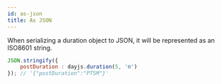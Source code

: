 ```yaml
---
id: as-json
title: As JSON
---
```


When serializing a duration object to JSON, it will be represented as an ISO8601 string.

```javascript
JSON.stringify({
    postDuration : dayjs.duration(5, 'm')
}); // '{"postDuration":"PT5M"}'
```
